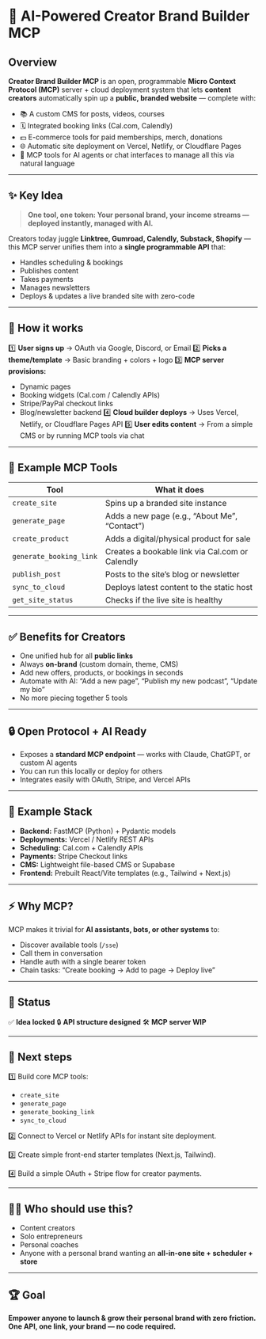 # 🚀 AI-Powered Creator Brand Builder MCP

## Overview

**Creator Brand Builder MCP** is an open, programmable **Micro Context Protocol (MCP)** server + cloud deployment system that lets **content creators** automatically spin up a **public, branded website** — complete with:

* 📚 A custom CMS for posts, videos, courses
* 🗓️ Integrated booking links (Cal.com, Calendly)
* 💵 E-commerce tools for paid memberships, merch, donations
* 🌐 Automatic site deployment on Vercel, Netlify, or Cloudflare Pages
* 🤖 MCP tools for AI agents or chat interfaces to manage all this via natural language

---

## ✨ Key Idea

> **One tool, one token: Your personal brand, your income streams — deployed instantly, managed with AI.**

Creators today juggle **Linktree, Gumroad, Calendly, Substack, Shopify** — this MCP server unifies them into a **single programmable API** that:

* Handles scheduling & bookings
* Publishes content
* Takes payments
* Manages newsletters
* Deploys & updates a live branded site with zero-code

---

## 🧩 How it works

1️⃣ **User signs up** → OAuth via Google, Discord, or Email
2️⃣ **Picks a theme/template** → Basic branding + colors + logo
3️⃣ **MCP server provisions:**

* Dynamic pages
* Booking widgets (Cal.com / Calendly APIs)
* Stripe/PayPal checkout links
* Blog/newsletter backend
  4️⃣ **Cloud builder deploys** → Uses Vercel, Netlify, or Cloudflare Pages API
  5️⃣ **User edits content** → From a simple CMS or by running MCP tools via chat

---

## 🔌 Example MCP Tools

| Tool                    | What it does                                    |
| ----------------------- | ----------------------------------------------- |
| `create_site`           | Spins up a branded site instance                |
| `generate_page`         | Adds a new page (e.g., “About Me”, “Contact”)   |
| `create_product`        | Adds a digital/physical product for sale        |
| `generate_booking_link` | Creates a bookable link via Cal.com or Calendly |
| `publish_post`          | Posts to the site’s blog or newsletter          |
| `sync_to_cloud`         | Deploys latest content to the static host       |
| `get_site_status`       | Checks if the live site is healthy              |

---

## ✅ Benefits for Creators

* One unified hub for all **public links**
* Always **on-brand** (custom domain, theme, CMS)
* Add new offers, products, or bookings in seconds
* Automate with AI: “Add a new page”, “Publish my new podcast”, “Update my bio”
* No more piecing together 5 tools

---

## 🔒 Open Protocol + AI Ready

* Exposes a **standard MCP endpoint** — works with Claude, ChatGPT, or custom AI agents
* You can run this locally or deploy for others
* Integrates easily with OAuth, Stripe, and Vercel APIs

---

## 📂 Example Stack

* **Backend:** FastMCP (Python) + Pydantic models
* **Deployments:** Vercel / Netlify REST APIs
* **Scheduling:** Cal.com + Calendly APIs
* **Payments:** Stripe Checkout links
* **CMS:** Lightweight file-based CMS or Supabase
* **Frontend:** Prebuilt React/Vite templates (e.g., Tailwind + Next.js)

---

## ⚡ Why MCP?

MCP makes it trivial for **AI assistants, bots, or other systems** to:

* Discover available tools (`/sse`)
* Call them in conversation
* Handle auth with a single bearer token
* Chain tasks: “Create booking → Add to page → Deploy live”

---

## 🚀 Status

✅ **Idea locked**
🔒 **API structure designed**
🛠️ **MCP server WIP**

---

## 📌 Next steps

1️⃣ Build core MCP tools:

* `create_site`
* `generate_page`
* `generate_booking_link`
* `sync_to_cloud`

2️⃣ Connect to Vercel or Netlify APIs for instant site deployment.

3️⃣ Create simple front-end starter templates (Next.js, Tailwind).

4️⃣ Build a simple OAuth + Stripe flow for creator payments.

---

## 🧑‍💻 Who should use this?

* Content creators
* Solo entrepreneurs
* Personal coaches
* Anyone with a personal brand wanting an **all-in-one site + scheduler + store**

---

## 🏆 Goal

**Empower anyone to launch & grow their personal brand with zero friction.**
**One API, one link, your brand — no code required.**

